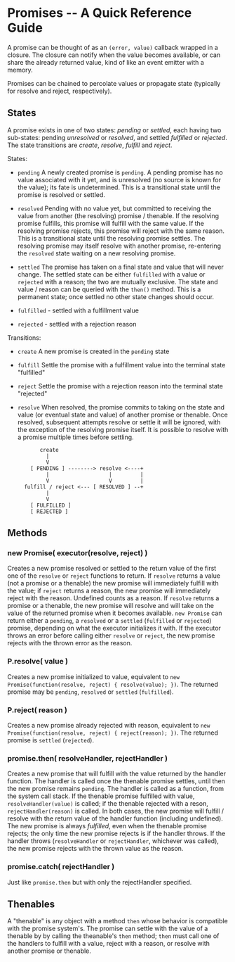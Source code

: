# Promises -- A Quick Reference Guide

A promise can be thought of as an `(error, value)` callback wrapped in a closure.
The closure can notify when the value becomes available, or can share the already
returned value, kind of like an event emitter with a memory.

Promises can be chained to percolate values or propagate state (typically for
resolve and reject, respectively).

## States

A promise exists in one of two states:  _pending_ or _settled_, each having two
sub-states:  pending _unresolved_ or _resolved_, and settled _fulfilled_ or
_rejected_.  The state transitions are _create_, _resolve_, _fulfill_ and _reject_.

States:

- `pending` A newly created promise is `pending`. A pending promise has no value
   associated with it yet, and is unresolved (no source is known for the value); its
   fate is undetermined.  This is a transitional state until the promise is resolved
   or settled.

- `resolved` Pending with no value yet, but committed to receiving the value from
   another (the resolving) promise / thenable.  If the resolving promise fulfills,
   this promise will fulfill with the same value.  If the resolving promise rejects,
   this promise will reject with the same reason.  This is a transitional state until
   the resolving promise settles.  The resolving promise may itself resolve with
   another promise, re-entering the `resolved` state waiting on a new resolving
   promise.

- `settled` The promise has taken on a final state and value that will never change.
   The settled state can be either `fulfilled` with a value or `rejected` with a
   reason; the two are mutually exclusive.  The state and value / reason can be
   queried with the `then()` method.  This is a permanent state; once settled
   no other state changes should occur.

- `fulfilled` - settled with a fulfillment value

- `rejected` - settled with a rejection reason

Transitions:

- `create` A new promise is created in the `pending` state

- `fulfill` Settle the promise with a fulfillment value into the terminal state "fulfilled"

- `reject` Settle the promise with a rejection reason into the terminal state "rejected"

- `resolve` When resolved, the promise commits to taking on the state and value
   (or eventual state and value) of another promise or thenable.  Once resolved,
   subsequent attempts resolve or settle it will be ignored, with the exception of
   the resolving promise itself.  It is possible to resolve with a promise multiple
   times before settling.

             create
               |
               V
          [ PENDING ] --------> resolve <----+
               |                   |         |
               V                   V         |
        fulfill / reject <--- [ RESOLVED ] --+
               |
               V
          [ FULFILLED ]
          [ REJECTED ]


## Methods

### new Promise( executor(resolve, reject) )

Creates a new promise resolved or settled to the return value of the first one of
the `resolve` or `reject` functions to return.  If `resolve` returns a value (not a
promise or a thenable) the new promise will immediately fulfill with the value; if
`reject` returns a reason, the new promise will immediately reject with the reason.
Undefined counts as a reason.  If `resolve` returns a promise or a thenable, the new
promise will resolve and will take on the value of the returned promise when it
becomes available.  `new Promise` can return either a `pending`, a `resolved` or a
`settled` (`fulfilled` or `rejected`) promise, depending on what the executor
initializes it with.  If the executor throws an error before calling either `resolve`
or `reject`, the new promise rejects with the thrown error as the reason.

### P.resolve( value )

Creates a new promise initialized to value, equivalent to `new
Promise(function(resolve, reject) { resolve(value); })`.  The returned promise may
be `pending`, `resolved` or `settled` (`fulfilled`).

### P.reject( reason )

Creates a new promise already rejected with reason, equivalent to `new
Promise(function(resolve, reject) { reject(reason); })`.  The returned promise is
`settled` (`rejected`).

### promise.then( resolveHandler, rejectHandler )

Creates a new promise that will fulfill with the value returned by the handler
function.  The handler is called once the thenable promise settles, until then the new
promise remains `pending`.  The handler is called as a function, from the system call
stack.  If the thenable promise fulfilled with value, `resolveHandler(value)` is
called; if the thenable rejected with a reson, `rejectHandler(reason)` is called.  In
both cases, the new promise will fulfill / resolve with the return value of the
handler function (including undefined).  The new promise is always _fulfilled_, even
when the thenable promise rejects; the only time the new promise rejects is if the
handler throws.  If the handler throws (`resolveHandler` or `rejectHandler`, whichever
was called), the new promise rejects with the thrown value as the reason.

### promise.catch( rejectHandler )

Just like `promise.then` but with only the rejectHandler specified.


## Thenables

A "thenable" is any object with a method `then` whose behavior is compatible with the
promise system's.  The promise can settle with the value of a thenable by by calling
the theanable's `then` method; `then` must call one of the handlers to fulfill with a
value, reject with a reason, or resolve with another promise or thenable.
